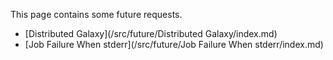 This page contains some future requests.

* [Distributed Galaxy](/src/future/Distributed Galaxy/index.md)
* [Job Failure When stderr](/src/future/Job Failure When stderr/index.md)

